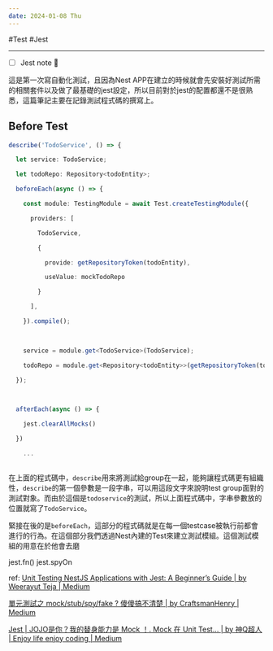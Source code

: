 ```yaml
---
date: 2024-01-08 Thu
---
```

#Test #Jest

---

- [ ] Jest note 🔽

這是第一次寫自動化測試，且因為Nest APP在建立的時候就會先安裝好測試所需的相關套件以及做了最基礎的jest設定，所以目前對於jest的配置都還不是很熟悉，這篇筆記主要在記錄測試程式碼的撰寫上。

## Before Test

```ts
describe('TodoService', () => {

  let service: TodoService;

  let todoRepo: Repository<todoEntity>;

  beforeEach(async () => {

    const module: TestingModule = await Test.createTestingModule({

      providers: [

        TodoService,

        {

          provide: getRepositoryToken(todoEntity),

          useValue: mockTodoRepo

        }

      ],  

    }).compile();

  

    service = module.get<TodoService>(TodoService);

    todoRepo = module.get<Repository<todoEntity>>(getRepositoryToken(todoEntity));

  });

  

  afterEach(async () => {

    jest.clearAllMocks()

  })

	...
	
```


在上面的程式碼中，`describe`用來將測試給group在一起，能夠讓程式碼更有組織性，`describe`的第一個參數是一段字串，可以用這段文字來說明test group面對的測試對象。而由於這個是`todoservice`的測試，所以上面程式碼中，字串參數放的位置就寫了`TodoService`。

緊接在後的是`beforeEach`，這部分的程式碼就是在每一個testcase被執行前都會進行的行為。在這個部分我們透過Nest內建的Test來建立測試模組。這個測試模組的用意在於他會去磨

jest.fn() jest.spyOn
 
ref:
[Unit Testing NestJS Applications with Jest: A Beginner’s Guide | by Weerayut Teja | Medium](https://medium.com/@wteja/unit-testing-nestjs-applications-with-jest-a-beginners-guide-a78dfa78541e)

[單元測試之 mock/stub/spy/fake ? 傻傻搞不清楚 | by CraftsmanHenry | Medium](https://medium.com/@henry-chou/%E5%96%AE%E5%85%83%E6%B8%AC%E8%A9%A6%E4%B9%8B-mock-stub-spy-fake-%E5%82%BB%E5%82%BB%E6%90%9E%E4%B8%8D%E6%B8%85%E6%A5%9A-ba3dc4e86d86)

[Jest | JOJO是你？我的替身能力是 Mock ！. Mock 在 Unit Test… | by 神Q超人 | Enjoy life enjoy coding | Medium](https://medium.com/enjoy-life-enjoy-coding/jest-jojo%E6%98%AF%E4%BD%A0-%E6%88%91%E7%9A%84%E6%9B%BF%E8%BA%AB%E8%83%BD%E5%8A%9B%E6%98%AF-mock-4de73596ea6e)